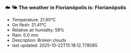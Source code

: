 ### ☁️ 🌤️  The weather in Florianópolis is: Florianópolis

- Temperature: 21.65°C
- On flesh: 21.41°C
- Relative air humidity: 59%
- Rain: 0.0 mm
- Description: Broken clouds
- last updated: 2025-10-22T15:18:12.778085
